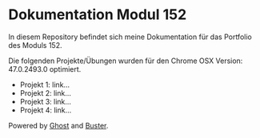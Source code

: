 # Dokumentation Modul 152
In diesem Repository befindet sich meine Dokumentation für das Portfolio des Moduls 152.

Die folgenden Projekte/Übungen wurden für den Chrome OSX Version: 47.0.2493.0 optimiert.
- Projekt 1: link…
- Projekt 2: link…
- Projekt 3: link…
- Projekt 4: link…

Powered by [Ghost](http://ghost.org) and [Buster](https://github.com/axitkhurana/buster/).
